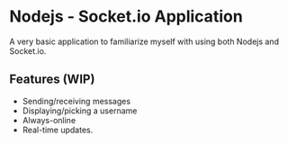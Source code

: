 # Nodejs - Socket.io Application

A very basic application to familiarize myself with using both Nodejs and Socket.io.

## Features (WIP)
* Sending/receiving messages
* Displaying/picking a username
* Always-online
* Real-time updates.
